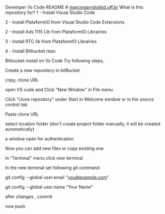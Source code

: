 Developer Vs Code
README # marciogarrido@id.uff.br
What is this repository for?
1 - Install Visual Studio Code

2 - Install PlataformIO from Visual Studio Code Extensions

2 - Install Ads 1115 Lib from PlataformIO Librairies

3 - Install RTC lib from PlataformIO Librairies

4 - Install Bitbucket repo

Bitbucket install on Vs Code
Try following steps,

Create a new repository in bitBucket

copy, clone URL

open VS code and Click "New Window" in File menu

Click "clone repository" under Start in Welcome window or in the source control tab

Paste clone URL

select location folder (don't create project folder manually, it will be created auromatically)

a window open for authentication

Now you can add new files or copy existing one

In "Terminal" menu click new terminal

In the new terminal set following git command

git config --global user.email "you@example.com"

git config --global user.name "Your Name"

after changes , commit

now push